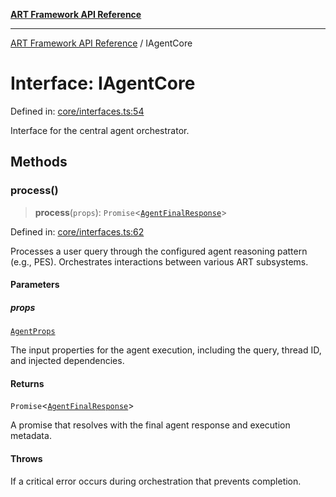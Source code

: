 [**ART Framework API Reference**](../README.md)

***

[ART Framework API Reference](../README.md) / IAgentCore

# Interface: IAgentCore

Defined in: [core/interfaces.ts:54](https://github.com/hashangit/ART/blob/0c4f5068c86b5500db1290baa4792d44ebae7f9e/src/core/interfaces.ts#L54)

Interface for the central agent orchestrator.

## Methods

### process()

> **process**(`props`): `Promise`\<[`AgentFinalResponse`](AgentFinalResponse.md)\>

Defined in: [core/interfaces.ts:62](https://github.com/hashangit/ART/blob/0c4f5068c86b5500db1290baa4792d44ebae7f9e/src/core/interfaces.ts#L62)

Processes a user query through the configured agent reasoning pattern (e.g., PES).
Orchestrates interactions between various ART subsystems.

#### Parameters

##### props

[`AgentProps`](AgentProps.md)

The input properties for the agent execution, including the query, thread ID, and injected dependencies.

#### Returns

`Promise`\<[`AgentFinalResponse`](AgentFinalResponse.md)\>

A promise that resolves with the final agent response and execution metadata.

#### Throws

If a critical error occurs during orchestration that prevents completion.
